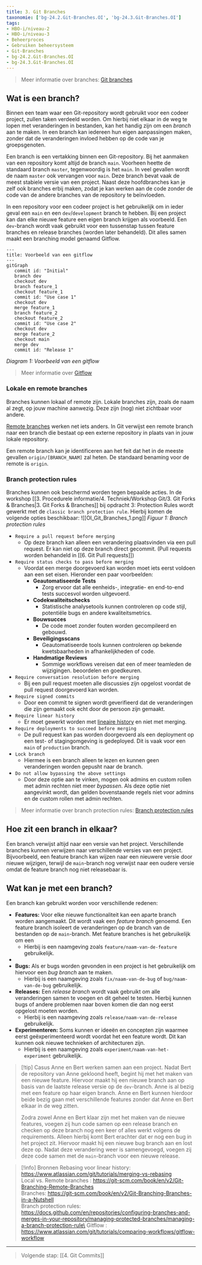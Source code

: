 ```yaml
---
title: 3. Git Branches
taxonomie: ['bg-24.2.Git-Branches.OI', 'bg-24.3.Git-Branches.OI']
tags:
- HBO-i/niveau-2
- HBO-i/niveau-3
- Beheerproces
- Gebruiken beheersysteem
- Git-Branches
- bg-24.2.Git-Branches.OI
- bg-24.3.Git-Branches.OI
---
```


> Meer informatie over branches: [Git branches](https://git-scm.com/book/en/v2/Git-Branching-Branches-in-a-Nutshell)

## Wat is een branch?
Binnen een team waar een Git-repository wordt gebruikt voor een codeer project, zullen taken verdeeld worden. Om hierbij niet elkaar in de weg te lopen met veranderingen in bestanden, kan het handig zijn om een *branch* aan te maken. In een branch kan iedereen hun eigen aanpassingen maken, zonder dat de veranderingen invloed hebben op de code van je groepsgenoten. 

Een branch is een vertakking binnen een Git-repository. Bij het aanmaken van een repository komt altijd de branch `main`. Voorheen heette de standaard branch `master`, tegenwoordig is het `main`. In veel gevallen wordt de naam `master` ook vervangen voor `main`. Deze branch bevat vaak de meest stabiele versie van een project. Naast deze hoofdbranches kan je zelf ook branches erbij maken, zodat je kan werken aan de code zonder de code van de andere branches van de repository te beïnvloeden. 

In een repository voor een codeer project is het gebruikelijk om in ieder geval een `main` en een `dev`/`development` branch te hebben. Bij een project kan dan elke nieuwe feature een eigen branch krijgen als voorbeeld. Een `dev`-branch wordt vaak gebruikt voor een tussenstap tussen feature branches en release branches (worden later behandeld). Dit alles samen maakt een branching model genaamd Gitflow. 

```mermaid
---
title: Voorbeeld van een gitflow
---
gitGraph
   commit id: "Initial"
   branch dev
   checkout dev
   branch feature_1
   checkout feature_1
   commit id: "Use case 1"
   checkout dev
   merge feature_1
   branch feature_2
   checkout feature_2
   commit id: "Use case 2"
   checkout dev
   merge feature_2
   checkout main
   merge dev
   commit id: "Release 1"

```
*Diagram 1: Voorbeeld van een gitflow*

> Meer informatie over [Gitflow](https://www.atlassian.com/git/tutorials/comparing-workflows/gitflow-workflow)

### Lokale en remote branches
Branches kunnen lokaal of remote zijn. Lokale branches zijn, zoals de naam al zegt, op jouw machine aanwezig. Deze zijn (nog) niet zichtbaar voor andere.

[Remote branches](https://git-scm.com/book/en/v2/Git-Branching-Remote-Branches) werken net iets anders. In Git verwijst een remote branch naar een branch die bestaat op een externe repository in plaats van in jouw lokale repository. 

Een remote branch kan je identificeren aan het feit dat het in de meeste gevallen `origin/[BRANCH_NAAM]` zal heten. De standaard benaming voor de remote is `origin`. 

### Branch protection rules
Branches kunnen ook beschermd worden tegen bepaalde acties. In de workshop [[3. Procedurele informatie/4. Techniek/Workshop Git/3. Git Forks & Branches|3. Git Forks & Branches]] bij opdracht 3: Protection Rules wordt gewerkt met de `classic branch protection rule`. Hierbij komen de volgende opties beschikbaar:
![[OI_Git_Branches_1.png]]
*Figuur 1: Branch protection rules*

- `Require a pull request before merging`
	- Op deze branch kan alleen een verandering plaatsvinden via een pull request. Er kan niet op deze branch direct gecommit. (Pull requests worden behandeld in [[6. Git Pull requests]])
- `Require status checks to pass before merging`
	- Voordat een merge doorgevoerd kan worden moet iets eerst voldoen aan een set eisen. Hieronder een paar voorbeelden:
		- **Geautomatiseerde Tests**
			- Zorg ervoor dat alle eenheids-, integratie- en end-to-end tests succesvol worden uitgevoerd.
		- **Codekwaliteitschecks**
			- Statistische analysetools kunnen controleren op code stijl, potentiële bugs en andere kwaliteitsmetrics.
		- **Bouwsucces**
			- De code moet zonder fouten worden gecompileerd en gebouwd.
		- **Beveiligingsscans**
			- Geautomatiseerde tools kunnen controleren op bekende kwetsbaarheden in afhankelijkheden of code.
		- **Handmatige Reviews**
			- Sommige workflows vereisen dat een of meer teamleden de wijzigingen. beoordelen en goedkeuren.
- `Require conversation resolution before merging`
	- Bij een pull request moeten alle discussies zijn opgelost voordat de pull request doorgevoerd kan worden.
- `Require signed commits`
	- Door een commit te signen wordt geverifieerd dat de veranderingen die zijn gemaakt ook echt door de persoon zijn gemaakt.
- `Require linear history`
	- Er moet gewerkt worden met [lineaire history](https://www.atlassian.com/git/tutorials/merging-vs-rebasing) en niet met merging.
- `Require deployments to succeed before merging`
	- De pull request kan pas worden doorgevoerd als een deployment op een test- of stagingomgeving is gedeployed. Dit is vaak voor een `main` of `production` branch.
- `Lock branch`
	- Hiermee is een branch alleen te lezen en kunnen geen veranderingen worden gepusht naar de branch.
- `Do not allow bypassing the above settings`
	- Door deze optie aan te vinken, mogen ook admins en custom rollen met admin rechten niet meer *bypassen*. Als deze optie niet aangevinkt wordt, dan gelden bovenstaande regels niet voor admins en de custom rollen met admin rechten.

> Meer informatie over branch protection rules: [Branch protection rules](https://docs.github.com/en/repositories/configuring-branches-and-merges-in-your-repository/managing-protected-branches/managing-a-branch-protection-rule)

## Hoe zit een branch in elkaar?
Een branch verwijst altijd naar een versie van het project. Verschillende branches kunnen verwijzen naar verschillende versies van een project. Bijvoorbeeld, een feature branch kan wijzen naar een nieuwere versie door nieuwe wijzigen, terwijl de `main`-branch nog verwijst naar een oudere versie omdat de feature branch nog niet releasebaar is.

## Wat kan je met een branch?
Een branch kan gebruikt worden voor verschillende redenen:
- **Features:** Voor elke nieuwe functionaliteit kan een aparte branch worden aangemaakt. Dit wordt vaak een *feature branch* genoemd. Een feature branch isoleert de veranderingen op de branch van de bestanden op de `main`-branch. Met feature branches is het gebruikelijk om een 
	- Hierbij is een naamgeving zoals `feature/naam-van-de-feature` gebruikelijk.
- 
- **Bugs:** Als er bugs worden gevonden in een project is het gebruikelijk om hiervoor een *bug branch* aan te maken. 
	- Hierbij is een naamgeving zoals `fix/naam-van-de-bug` of `bug/naam-van-de-bug` gebruikelijk.
- **Releases:** Een *release branch* wordt vaak gebruikt om alle veranderingen samen te voegen en dit geheel te testen. Hierbij kunnen bugs of andere problemen naar boven komen die dan nog eerst opgelost moeten worden.
	- Hierbij is een naamgeving zoals `release/naam-van-de-release` gebruikelijk.
- **Experimenteren:** Soms kunnen er ideeën en concepten zijn waarmee eerst geëxperimenteerd wordt voordat het een feature wordt. Dit kan kunnen ook nieuwe technieken of architecturen zijn.
	- Hierbij is een naamgeving zoals `experiment/naam-van-het-experiment` gebruikelijk.

> [!tip] Casus
> Anne en Bert werken samen aan een project. Nadat Bert de repository van Anne gekloond heeft, begint hij met het maken van een nieuwe feature. Hiervoor maakt hij een nieuwe branch aan op basis van de laatste release versie op de `dev`-branch. Anne is al bezig met een feature op haar eigen branch. Anne en Bert kunnen hierdoor beide bezig gaan met verschillende features zonder dat Anne en Bert elkaar in de weg zitten.
> 
> Zodra zowel Anne en Bert klaar zijn met het maken van de nieuwe features, voegen zij hun code samen op een release branch en checken op deze branch nog een keer of alles werkt volgens de requirements. Alleen hierbij komt Bert erachter dat er nog een bug in het project zit. Hiervoor maakt hij een nieuwe bug branch aan en lost deze op. Nadat deze verandering weer is samengevoegd, voegen zij deze code samen met de `main`-branch voor een nieuwe release. 

> [!info] Bronnen
> Rebasing voor linear history: https://www.atlassian.com/git/tutorials/merging-vs-rebasing \
> Local vs. Remote branches : https://git-scm.com/book/en/v2/Git-Branching-Remote-Branches \
> Branches: https://git-scm.com/book/en/v2/Git-Branching-Branches-in-a-Nutshell \
> Branch protection rules: https://docs.github.com/en/repositories/configuring-branches-and-merges-in-your-repository/managing-protected-branches/managing-a-branch-protection-rule\
>  Gitflow : https://www.atlassian.com/git/tutorials/comparing-workflows/gitflow-workflow

---

> Volgende stap: [[4. Git Commits]]


